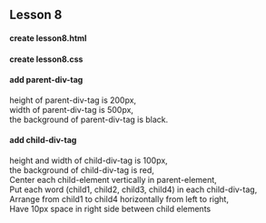 ## Lesson 8
#### create lesson8.html
#### create lesson8.css

#### add parent-div-tag
height of parent-div-tag is 200px,  
width of parent-div-tag is 500px,    
the background of parent-div-tag is black.  

#### add child-div-tag
height and width of child-div-tag is 100px,  
the background of child-div-tag is red,  
Center each child-element vertically in parent-element,  
Put each word (child1, child2, child3, child4) in each child-div-tag,  
Arrange from child1 to child4 horizontally from left to right,  
Have 10px space in right side between child elements  
